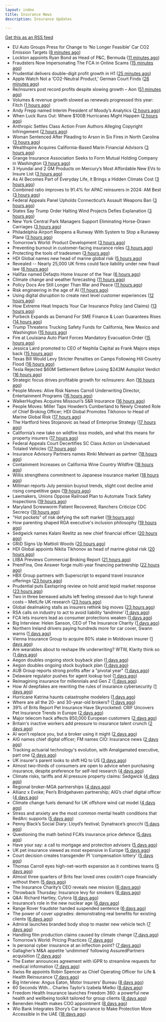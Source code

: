 ```yaml
---
layout: index
title: Insurance News
description: Insurance Updates

---
```


[Get this as an RSS feed](/insurance.rss)

<!-- news_marker starts -->
- EU Auto Groups Press for Change to ‘No Longer Feasible’ Car CO2 Emission Targets ([8 minutes ago](https://www.insurancejournal.com/news/international/2025/08/27/837133.htm))
- Lockton appoints Ryan Bond as Head of P&C, Bermuda ([11 minutes ago](https://www.reinsurancene.ws/lockton-appoints-ryan-bond-as-head-of-pc-bermuda/))
- Fraudsters Now Impersonating The FCA in Online Scams ([15 minutes ago](https://insurance-edge.net/2025/08/27/fraudsters-now-impersonating-the-fca-in-online-scams/))
- Prudential delivers double-digit profit growth in H1 ([25 minutes ago](https://www.insurancebusinessmag.com/uk/news/breaking-news/prudential-delivers-doubledigit-profit-growth-in-h1-547527.aspx))
- Apple Watch Not a ‘CO2-Neutral Product,’ German Court Finds ([26 minutes ago](https://www.insurancejournal.com/news/international/2025/08/27/837130.htm))
- Re/insurers post record profits despite slowing growth – Aon ([51 minutes ago](https://www.insurancebusinessmag.com/uk/news/breaking-news/reinsurers-post-record-profits-despite-slowing-growth--aon-547520.aspx))
- Volumes & revenue growth slowed as renewals progressed this year: Fitch ([1 hours ago](https://www.reinsurancene.ws/volumes-revenue-growth-slowed-as-renewals-progressed-this-year-fitch/))
- Andy Frepp named Interim President of Moody’s Analytics ([2 hours ago](https://www.reinsurancene.ws/andy-frepp-named-interim-president-of-moodys-analytics/))
- When Luck Runs Out: Where $100B Hurricanes Might Happen ([2 hours ago](https://www.insurancejournal.com/news/national/2025/08/27/837099.htm))
- Anthropic Settles Class Action From Authors Alleging Copyright Infringement ([2 hours ago](https://www.insurancejournal.com/news/national/2025/08/27/837098.htm))
- Woman Sentenced After Pleading to Arson in Six Fires in North Carolina ([3 hours ago](https://www.insurancejournal.com/news/southeast/2025/08/27/837122.htm))
- Wealthspire Acquires California-Based Marin Financial Advisors ([3 hours ago](https://www.insurancejournal.com/news/west/2025/08/27/837074.htm))
- Grange Insurance Association Seeks to Form Mutual Holding Company in Washington ([3 hours ago](https://www.insurancejournal.com/news/west/2025/08/27/837078.htm))
- 3 Hyundai and 2 GM Products on Mercury’s Most Affordable New EVs to Insure List ([3 hours ago](https://www.insurancejournal.com/news/west/2025/08/27/837064.htm))
- As AI Becomes Part of Everyday Life, it Brings a Hidden Climate Cost ([3 hours ago](https://www.insurancejournal.com/news/national/2025/08/27/837069.htm))
- Combined ratio improves to 91.4% for APAC reinsurers in 2024: AM Best ([3 hours ago](https://www.reinsurancene.ws/combined-ratio-improves-to-91-4-for-apac-reinsurers-in-2024-am-best/))
- Federal Appeals Panel Upholds Connecticut’s Assault Weapons Ban ([3 hours ago](https://www.insurancejournal.com/news/east/2025/08/27/836932.htm))
- States Say Trump Order Halting Wind Projects Defies Explanation ([3 hours ago](https://www.insurancejournal.com/news/east/2025/08/27/836980.htm))
- New York Central Park Managers Support Eliminating Horse-Drawn Carriages ([3 hours ago](https://www.insurancejournal.com/news/east/2025/08/27/837117.htm))
- Philadelphia Airport Reopens a Runway With System to Stop a Runaway Plane ([3 hours ago](https://www.insurancejournal.com/news/east/2025/08/27/837108.htm))
- Tomorrow’s World: Product Development ([3 hours ago](https://www.postonline.co.uk/personal/7958157/tomorrow%E2%80%99s-world-product-development))
- Preventing burnout in customer-facing insurance roles ([3 hours ago](https://www.postonline.co.uk/technology/7958034/preventing-burnout-in-customer-facing-insurance-roles))
- Protecting the tools of tradesmen ([3 hours ago](https://www.postonline.co.uk/commercial/7958124/protecting-the-tools-of-tradesmen))
- HDI Global names new head of marine global risk ([5 hours ago](https://www.insurancebusinessmag.com/uk/news/breaking-news/hdi-global-names-new-head-of-marine-global-risk-547484.aspx))
- Revealed -- Nearly 25,000 UK firms could face liability under new fraud law ([6 hours ago](https://www.insurancebusinessmag.com/uk/news/breaking-news/revealed--nearly-25000-uk-firms-could-face-liability-under-new-fraud-law-547481.aspx))
- Halifax named Defaqto Home Insurer of the Year ([6 hours ago](https://www.insurancebusinessmag.com/uk/news/breaking-news/halifax-named-defaqto-home-insurer-of-the-year-547480.aspx))
- Climate change and weather forecasting ([11 hours ago](https://www.dig-in.com/list/climate-change-and-weather-forecasting))
- Policy Docs Are Still Longer Than War and Peace ([11 hours ago](https://insurance-edge.net/2025/08/26/policy-docs-are-still-longer-than-war-and-peace/))
- Risk engineering in the age of AI ([11 hours ago](https://www.dig-in.com/opinion/risk-engineering-in-the-age-of-ai))
- Using digital disruption to create next level customer experiences ([12 hours ago](https://www.dig-in.com/opinion/using-digital-disruption-to-improve-customer-experience))
- How Extreme Heat Impacts Your Car Insurance Policy (and Claims) ([13 hours ago](https://insurance-edge.net/2025/08/26/how-extreme-heat-impacts-your-car-insurance-policy-and-claims/))
- Purbeck Expands as Demand For SME Finance & Loan Guarantees Rises ([14 hours ago](https://insurance-edge.net/2025/08/26/purbeck-expands-as-demand-for-sme-finance-loan-guarantees-rises/))
- Trump Threatens Trucking Safety Funds for California, New Mexico and Washington ([15 hours ago](https://www.insurancejournal.com/news/west/2025/08/26/837052.htm))
- Fire at Louisiana Auto Plant Forces Mandatory Evacuation Order ([15 hours ago](https://www.insurancejournal.com/news/southcentral/2025/08/26/837048.htm))
- Jessica Laird promoted to CEO of Nephila Capital as Frank Majors steps back ([15 hours ago](https://www.reinsurancene.ws/jessica-laird-promoted-to-ceo-of-nephila-capital-as-frank-majors-steps-back/))
- Texas Bill Would Levy Stricter Penalties on Camps Following Hill Country Flood ([16 hours ago](https://www.insurancejournal.com/news/southcentral/2025/08/26/837041.htm))
- Tesla Rejected $60M Settlement Before Losing $243M Autopilot Verdict ([16 hours ago](https://www.insurancejournal.com/news/national/2025/08/26/837030.htm))
- Strategic focus drives profitable growth for re/insurers: Aon ([16 hours ago](https://www.reinsurancene.ws/strategic-focus-drives-profitable-growth-for-re-insurers-aon/))
- People Moves: Alive Risk Names Carroll Underwriting Director, Entertainment Programs ([16 hours ago](https://www.insurancejournal.com/news/midwest/2025/08/26/837035.htm))
- WalkerHughes Acquires Missouri’s S&R Insurance ([16 hours ago](https://www.insurancejournal.com/news/midwest/2025/08/26/837029.htm))
- People Moves: Miller Taps Howden’s Cumberland to Newly Created Role of Chief Broking Officer; HDI Global Promotes Tikhonov to Head of Marine Global Risk ([17 hours ago](https://www.insurancejournal.com/news/international/2025/08/26/836987.htm))
- The Hartford hires Stojanovic as head of Enterprise Strategy ([17 hours ago](https://www.reinsurancene.ws/the-hartford-hires-stojanovic-as-head-of-enterprise-strategy/))
- California’s new take on wildfire loss models, and what this means for property insurers ([17 hours ago](https://www.insurancejournal.com/blogs/cotality/2025/08/26/837006.htm))
- Federal Appeals Court Decertifies SC Class Action on Undervalued Totaled Vehicles ([17 hours ago](https://www.insurancejournal.com/news/southeast/2025/08/26/836998.htm))
- Insurance Advisory Partners names Rinki Melwani as partner ([18 hours ago](https://www.reinsurancene.ws/insurance-advisory-partners-names-rinki-melwani-as-partner/))
- Containment Increases on California Wine Country Wildfire ([18 hours ago](https://www.insurancejournal.com/news/west/2025/08/26/836993.htm))
- Willis strengthens commitment to Japanese insurance market ([18 hours ago](https://www.reinsurancene.ws/willis-strengthens-commitment-to-japanese-insurance-market/))
- Milliman reports July pension buyout trends, slight cost decline amid rising competitive gaps ([19 hours ago](https://www.reinsurancene.ws/milliman-reports-july-pension-buyout-trends-slight-cost-decline-amid-rising-competitive-gaps/))
- Lawmakers, Unions Oppose Railroad Plan to Automate Track Safety Inspections ([19 hours ago](https://www.insurancejournal.com/news/national/2025/08/26/836977.htm))
- Maryland Screwworm Patient Recovered; Ranchers Criticize CDC Secrecy ([19 hours ago](https://www.insurancejournal.com/news/east/2025/08/26/836973.htm))
- "Hot pockets" of risk defying the soft market ([19 hours ago](https://www.insurancebusinessmag.com/uk/news/breaking-news/hot-pockets-of-risk-defying-the-soft-market-547518.aspx))
- How parenting shaped RGA executive's inclusion philosophy ([19 hours ago](https://www.insurancebusinessmag.com/uk/news/breaking-news/how-parenting-shaped-rga-executives-inclusion-philosophy-547435.aspx))
- Sedgwick names Kalani Reelitz as new chief financial officer ([20 hours ago](https://www.insurancebusinessmag.com/uk/news/breaking-news/sedgwick-names-kalani-reelitz-as-new-chief-financial-officer-547413.aspx))
- GRiD Signs Up Mattioli Woods ([20 hours ago](https://insurance-edge.net/2025/08/26/grid-signs-up-mattioli-woods/))
- HDI Global appoints Nikita Tikhonov as head of marine global risk ([20 hours ago](https://www.insurancebusinessmag.com/uk/news/marine/hdi-global-appoints-nikita-tikhonov-as-head-of-marine-global-risk-547401.aspx))
- LIIBA Previews Commercial Broking Report ([21 hours ago](https://insurance-edge.net/2025/08/26/liiba-previews-commercial-broking-report/))
- PremFina, One Answer forge multi-year financing partnership ([22 hours ago](https://www.insurancebusinessmag.com/uk/news/breaking-news/premfina-one-answer-forge-multiyear-financing-partnership-547388.aspx))
- HBX Group partners with Superscript to expand travel insurance offerings ([23 hours ago](https://www.insurancebusinessmag.com/uk/news/travel/hbx-group-partners-with-superscript-to-expand-travel-insurance-offerings-547384.aspx))
- Prudential puts Eastspring review on hold amid tepid market response ([23 hours ago](https://www.insurancebusinessmag.com/uk/news/breaking-news/prudential-puts-eastspring-review-on-hold-amid-tepid-market-response-547380.aspx))
- Two in three bereaved adults left feeling stressed due to high funeral costs – MetLife UK research ([23 hours ago](https://ifamagazine.com/two-in-three-bereaved-adults-left-feeling-stressed-due-to-high-funeral-costs-metlife-uk-research/))
- Global dealmaking stalls as insurers rethink big moves ([23 hours ago](https://www.insurancebusinessmag.com/uk/news/breaking-news/global-dealmaking-stalls-as-insurers-rethink-big-moves-547429.aspx))
- RSA calls on industry to act to avoid liability ‘landmine’ ([1 days ago](https://www.postonline.co.uk/commercial/7958918/rsa-calls-on-industry-to-act-to-avoid-liability-%E2%80%98landmine%E2%80%99))
- FCA lets insurers lead as consumer protections weaken ([1 days ago](https://www.postonline.co.uk/personal/7958255/fca-lets-insurers-lead-as-consumer-protections-weaken))
- Big Interview: Helen Sanson, CEO of The Insurance Charity ([1 days ago](https://www.postonline.co.uk/people/7958165/big-interview-helen-sanson-ceo-of-the-insurance-charity))
- Northern Ireland drivers paying hundreds more for car cover, Swann warns ([1 days ago](https://www.insurancebusinessmag.com/uk/news/breaking-news/northern-ireland-drivers-paying-hundreds-more-for-car-cover-swann-warns-547341.aspx))
- Vienna Insurance Group to acquire 80% stake in Moldovan insurer ([1 days ago](https://www.insurancebusinessmag.com/uk/news/breaking-news/vienna-insurance-group-to-acquire-80-stake-in-moldovan-insurer-547339.aspx))
- Are wearables about to reshape life underwriting? WTW, Klarity think so ([1 days ago](https://www.insurancebusinessmag.com/uk/news/breaking-news/are-wearables-about-to-reshape-life-underwriting-wtw-klarity-think-so-547336.aspx))
- Aegon doubles ongoing stock buyback plan ([1 days ago](https://www.insurancebusinessmag.com/uk/news/breaking-news/aegon-doubles-ongoing-stock-buyback-plan-547335.aspx))
- Aegon doubles ongoing stock buyback plan ([1 days ago](https://www.insurancebusinessmag.com/uk/news/breaking-news/aegon-doubles-ongoing-stock-buyback-plan-547334.aspx))
- AUB Group reports strong profits after a "pivotal year" ([1 days ago](https://www.insurancebusinessmag.com/uk/news/breaking-news/aub-group-reports-strong-profits-after-a-pivotal-year-547324.aspx))
- Delaware regulator pushes for agent lookup tool ([1 days ago](https://www.dig-in.com/news/delaware-regulator-pushes-for-agent-lookup-tool))
- Reimagining insurance for millennials and Gen Z ([1 days ago](https://www.dig-in.com/opinion/reimagining-insurance-for-millennials-and-gen-z))
- How AI deepfakes are rewriting the rules of insurance cybersecurity ([1 days ago](https://www.dig-in.com/opinion/ai-deepfakes-rewrite-insurance-cybersecurity-rules))
- Hurricane Katrina haunts catastrophe modelers ([1 days ago](https://www.dig-in.com/articles/hurricane-katrina-haunts-catastrophe-modelers))
- Where are all the 20- and 30-year-old brokers? ([1 days ago](https://www.dig-in.com/advisers/opinion/where-are-all-the-20-and-30-year-old-brokers))
- 39% of Brits Report Pet Insurance Have Skyrocketed: CRIF Uncovers Pet Insurance Trends in Europe ([2 days ago](https://thefintechtimes.com/39-of-brits-report-pet-insurance-have-skyrocketed-crif-uncovers-pet-insurance-trends-in-europe/))
- Major telecom hack affects 850,000 European customers ([2 days ago](https://www.insurancebusinessmag.com/uk/news/cyber/major-telecom-hack-affects-850000-european-customers-547230.aspx))
- Britain's inactive workers add pressure to insurance talent crunch ([2 days ago](https://www.insurancebusinessmag.com/uk/news/breaking-news/britains-inactive-workers-add-pressure-to-insurance-talent-crunch-547229.aspx))
- AI won’t replace you, but a broker using it might ([2 days ago](https://www.insurancebusinessmag.com/uk/news/breaking-news/ai-wont-replace-you-but-a-broker-using-it-might-547270.aspx))
- AIG names chief digital officer; FM names CIO: Insurance news ([2 days ago](https://www.dig-in.com/news/aig-names-chief-digital-officer-fm-names-cio-insurance-news))
- Tracking actuarial technology's evolution, with Amalgamated executive, part one ([2 days ago](https://www.dig-in.com/news/tracking-actuarial-technologys-evolution-part-one))
- UK insurer's parent looks to shift HQ to US ([3 days ago](https://www.insurancebusinessmag.com/uk/news/breaking-news/uk-insurers-parent-looks-to-shift-hq-to-us-547247.aspx))
- Almost two-thirds of consumers are open to advice when purchasing insurance, despite preference for self-led research ([4 days ago](https://ifamagazine.com/almost-two-thirds-of-consumers-are-open-to-advice-when-purchasing-insurance-despite-preference-for-self-led-research/))
- Climate risks, tariffs and AI pressure property claims: Sedgwick ([4 days ago](https://www.insurancebusinessmag.com/uk/news/catastrophe/climate-risks-tariffs-and-ai-pressure-property-claims-sedgwick-547111.aspx))
- Regional broker-MGA partnerships ([4 days ago](https://www.insurancebusinessmag.com/uk/news/columns/regional-brokermga-partnerships-547093.aspx))
- Allianz x Evoke; Pen’s Bridgehaven partnership; AIG’s chief digital officer ([4 days ago](https://www.postonline.co.uk/news/7958917/allianz-x-evoke-pen%E2%80%99s-bridgehaven-partnership-aig%E2%80%99s-chief-digital-officer))
- Climate change fuels demand for UK offshore wind cat model ([4 days ago](https://www.postonline.co.uk/commercial/7958315/climate-change-fuels-demand-for-uk-offshore-wind-cat-model))
- Stress and anxiety are the most common mental health conditions that RedArc supports ([5 days ago](https://ifamagazine.com/stress-and-anxiety-are-the-most-common-mental-health-conditions-that-redarc-supports/))
- Penny Black’s Social Diary: Lloyd’s festival; Dynatrace’s gnocchi ([5 days ago](https://www.postonline.co.uk/people/7958186/penny-black%E2%80%99s-social-diary-lloyd%E2%80%99s-festival-dynatrace%E2%80%99s-gnocchi))
- Questioning the math behind FCA’s insurance price defence ([5 days ago](https://www.postonline.co.uk/regulation/7958257/questioning-the-math-behind-fca%E2%80%99s-insurance-price-defence))
- Have your say: a call to mortgage and protection advisers ([5 days ago](https://ifamagazine.com/have-your-say-a-call-to-mortgage-and-protection-advisers/))
- UK pet insurance viewed as most expensive in Europe ([5 days ago](https://www.postonline.co.uk/personal/7958915/uk-pet-insurance-viewed-as-most-expensive-in-europe))
- Court decision creates transgender PI ‘compensation lottery’ ([5 days ago](https://www.postonline.co.uk/personal/7958916/court-decision-creates-transgender-pi-%E2%80%98compensation-lottery%E2%80%99))
- Thomas Carroll eyes high-net-worth expansion as it combines teams ([5 days ago](https://www.postonline.co.uk/broker/7958912/thomas-carroll-eyes-high-net-worth-expansion-as-it-combines-teams))
- Almost three quarters of Brits fear loved ones couldn’t cope financially without them ([5 days ago](https://ifamagazine.com/almost-three-quarters-of-brits-fear-loved-ones-couldnt-cope-financially-without-them/))
- The Insurance Charity’s CEO reveals new mission ([6 days ago](https://www.postonline.co.uk/people/7958166/the-insurance-charity%E2%80%99s-ceo-reveals-new-mission))
- Throwback Thursday: Insurance levy for smokers ([6 days ago](https://www.postonline.co.uk/claims/7956762/throwback-thursday-insurance-levy-for-smokers))
- Q&A: Richard Hartley, Cytora ([6 days ago](https://www.postonline.co.uk/technology/7958053/qa-richard-hartley-cytora))
- Insurance’s role in the new nuclear age ([6 days ago](https://www.postonline.co.uk/commercial/7958893/insurance%E2%80%99s-role-in-the-new-nuclear-age))
- Range Rover fraudster handed suspended sentence ([6 days ago](https://www.postonline.co.uk/claims/7958909/range-rover-fraudster-handed-suspended-sentence))
- The power of cover upgrades: demonstrating real benefits for existing clients ([6 days ago](https://ifamagazine.com/the-power-of-cover-upgrades-demonstrating-real-benefits-for-existing-clients/))
- Admiral launches branded body shop to master new vehicle tech ([7 days ago](https://www.postonline.co.uk/claims/7958908/admiral-launches-branded-body-shop-to-master-new-vehicle-tech))
- Handling film production claims caused by climate change ([7 days ago](https://www.postonline.co.uk/claims/7958022/handling-film-production-claims-caused-by-climate-change))
- Tomorrow’s World: Pricing Practices ([7 days ago](https://www.postonline.co.uk/personal/7958156/tomorrow%E2%80%99s-world-pricing-practices))
- Is personal cyber insurance at an inflection point? ([7 days ago](https://www.postonline.co.uk/personal/7958123/is-personal-cyber-insurance-at-an-inflection-point))
- Gallagher’s M&A appetite ‘undimmed’ following AssuredPartners acquisition ([7 days ago](https://www.postonline.co.uk/broker/7958906/gallagher%E2%80%99s-ma-appetite-%E2%80%98undimmed%E2%80%99-following-assuredpartners-acquisition))
- The Exeter announces agreement with iGPR to streamline requests for medical information ([7 days ago](https://ifamagazine.com/the-exeter-announces-agreement-with-igpr-to-streamline-requests-for-medical-information/))
- Swiss Re appoints Robin Spencer as Chief Operating Officer for Life & Health Reinsurance ([7 days ago](https://ifamagazine.com/swiss-re-appoints-robin-spencer-as-chief-operating-officer-for-life-health-reinsurance/))
- Big Interview: Angus Eaton, Motor Insurers’ Bureau ([8 days ago](https://www.postonline.co.uk/regulation/7958299/big-interview-angus-eaton-motor-insurers%E2%80%99-bureau))
- 60 Seconds With… Charles Taylor’s Izabela Mielko ([8 days ago](https://www.postonline.co.uk/technology/7957984/60-seconds-with%E2%80%A6-charles-taylor%E2%80%99s-izabela-mielko))
- Freedom Health Insurance launches Freedom 360: a powerful new health and wellbeing toolkit tailored for group clients ([8 days ago](https://ifamagazine.com/freedom-health-insurance-launches-freedom-360-a-powerful-new-health-and-wellbeing-toolkit-tailored-for-group-clients/))
- Benenden Health makes COO appointment ([8 days ago](https://ifamagazine.com/benenden-health-makes-coo-appointment/))
- Wio Bank Integrates Shory’s Car Insurance to Make Protection More Accessible in the UAE ([18 days ago](https://thefintechtimes.com/wio-bank-integrates-shorys-car-insurance-to-make-protection-more-accessible-in-the-uae/))

<!-- news_marker ends -->
